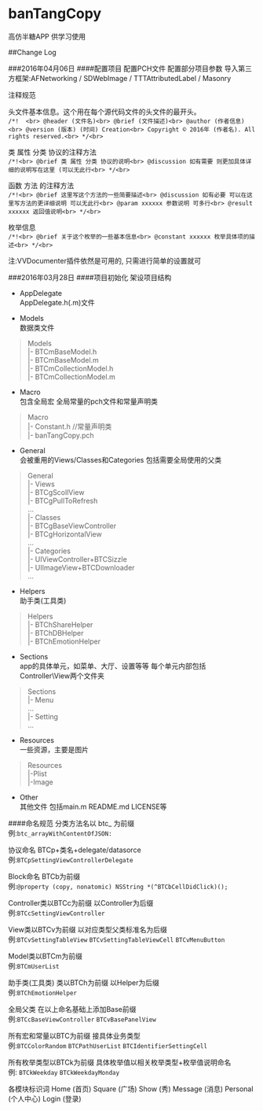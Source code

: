 # banTangCopy
高仿半糖APP 供学习使用

##Change Log

###2016年04月06日
####配置项目
配置PCH文件 
配置部分项目参数 
导入第三方框架:AFNetworking / SDWebImage / TTTAttributedLabel / Masonry

注释规范

头文件基本信息。这个用在每个源代码文件的头文件的最开头。<br>
`/*!  <br>
@header (文件名)<br>
@brief (文件描述)<br>
@author (作者信息)<br>
@version (版本) (时间) Creation<br>
Copyright © 2016年 (作者名). All rights reserved.<br>
*/<br>`

类 属性 分类 协议的注释方法<br>
`/*!<br>
@brief 类 属性 分类 协议的说明<br>
@discussion 如有需要 则更加具体详细的说明写在这里 (可以无此行<br>
*/<br>`

函数 方法 的注释方法<br>
`/*!<br>
@brief 这里写这个方法的一些简要描述<br>
@discussion 如有必要 可以在这里写方法的更详细说明 可以无此行<br>
@param xxxxxx 参数说明 可多行<br>
@result xxxxxx 返回值说明<br>
*/<br>`

枚举信息<br>
`/*!<br>
@brief 关于这个枚举的一些基本信息<br>
@constant xxxxxx 枚举具体项的描述<br>
*/<br>`

注:VVDocumenter插件依然是可用的, 只需进行简单的设置就可<br>

###2016年03月28日 
####项目初始化 架设项目结构

- AppDelegate<br> 
AppDelegate.h(.m)文件 

- Models<br> 
数据类文件
>Models<br>
|- BTCmBaseModel.h<br> 
|- BTCmBaseModel.m<br> 
|- BTCmCollectionModel.h<br> 
|- BTCmCollectionModel.m<br> 

- Macro<br>
包含全局宏 全局常量的pch文件和常量声明类
>Macro<br>
|- Constant.h //常量声明类<br>
|- banTangCopy.pch<br>

- General<br>
会被重用的Views/Classes和Categories 包括需要全局使用的父类
>General<br>
|- Views<br>
|- BTCgScollView<br>
|- BTCgPullToRefresh<br>
...<br>
|- Classes<br>
|- BTCgBaseViewController<br>
|- BTCgHorizontalView<br>
...<br>
|- Categories<br>
|- UIViewController+BTCSizzle<br>
|- UIImageView+BTCDownloader<br>
...<br>

- Helpers<br>
助手类(工具类)
> Helpers<br>
|- BTChShareHelper<br>
|- BTChDBHelper<br>
|- BTChEmotionHelper<br>

- Sections<br>
app的具体单元，如菜单、大厅、设置等等 每个单元内部包括Controller\View两个文件夹
> Sections<br>
|- Menu<br>
...<br>
|- Setting<br>
...<br>

- Resources<br>
一些资源，主要是图片
> Resources<br>
|-Plist<br>
|-Image<br>

- Other<br>
其他文件 包括main.m README.md LICENSE等


####命名规范
分类方法名以 btc_ 为前缀 <br>
例:`btc_arrayWithContentOfJSON:`

协议命名 BTCp+类名+delegate/datasorce <br>
例:`BTCpSettingViewControllerDelegate`

Block命名 BTCb为前缀 <br>
例:`@property (copy, nonatomic) NSString *(^BTCbCellDidClick)();`

Controller类以BTCc为前缀 以Controller为后缀<br>
例:`BTCcSettingViewController`

View类以BTCv为前缀 以对应类型父类标准名为后缀<br>
例:`BTCvSettingTableView` `BTCvSettingTableViewCell` `BTCvMenuButton`

Model类以BTCm为前缀<br>
例:`BTCmUserList`

助手类(工具类) 类以BTCh为前缀 以Helper为后缀<br>
例:`BTChEmotionHelper`

全局父类 在以上命名基础上添加Base前缀 <br>
例:`BTCcBaseViewController` `BTCvBasePanelView`

所有宏和常量以BTC为前缀 接具体业务类型<br>
例:`BTCColorRandom` `BTCPathUserList` `BTCIdentifierSettingCell`

所有枚举类型以BTCk为前缀 具体枚举值以相关枚举类型+枚举值说明命名<br>
例: `BTCkWeekday` `BTCkWeekdayMonday`

各模块标识词 
Home (首页)
Square (广场)
Show (秀)
Message (消息)
Personal (个人中心) 
Login (登录)